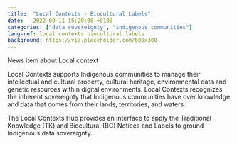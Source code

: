 ```yaml
---
title:  "Local Contexts - Biocultural Labels"
date:   2022-09-11 15:20:00 +0100
categories: ["data sovereignty", "indigenous communities"]
lang-ref: local contexts biocultural labels
background: https://via.placeholder.com/600x300
---
```

News item about Local context

Local Contexts supports Indigenous communities to manage their intellectual and cultural property, cultural heritage, environmental data and genetic resources within digital environments. Local Contexts recognizes the inherent sovereignty that Indigenous communities have over knowledge and data that comes from their lands, territories, and waters.

The Local Contexts Hub provides an interface to apply the Traditional Knowledge (TK) and Biocultural (BC) Notices and Labels to ground Indigenous data sovereignty.
